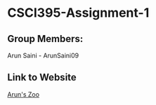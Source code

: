 # CSCI395-Assignment-1

## Group Members:
Arun Saini - ArunSaini09

## Link to Website
[Arun's Zoo](https://arunsaini09.github.io/CSCI395-Assignment-1/)